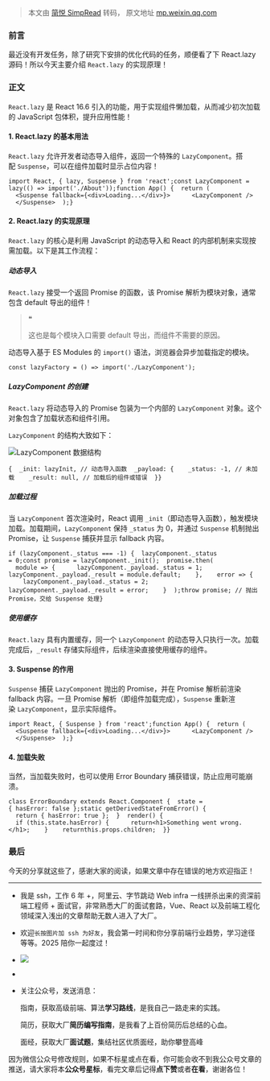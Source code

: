 > 本文由 [简悦 SimpRead](http://ksria.com/simpread/) 转码， 原文地址 [mp.weixin.qq.com](https://mp.weixin.qq.com/s/-cRIx-T8yNWm5Ahh6qeZbw)

### 前言

最近没有开发任务，除了研究下安排的优化代码的任务，顺便看了下 React.lazy 源码！所以今天主要介绍 `React.lazy` 的实现原理！

### 正文

`React.lazy` 是 React 16.6 引入的功能，用于实现组件懒加载，从而减少初次加载的 JavaScript 包体积，提升应用性能！

#### 1. React.lazy 的基本用法

`React.lazy` 允许开发者动态导入组件，返回一个特殊的 `LazyComponent`。搭配 `Suspense`，可以在组件加载时显示占位内容！

```
import React, { lazy, Suspense } from 'react';const LazyComponent = lazy(() => import('./About'));function App() {  return (    <Suspense fallback={<div>Loading...</div>}>      <LazyComponent />    </Suspense>  );}
```

#### 2. React.lazy 的实现原理

`React.lazy` 的核心是利用 JavaScript 的动态导入和 React 的内部机制来实现按需加载。以下是其工作流程：

##### **动态导入**

`React.lazy` 接受一个返回 Promise 的函数，该 Promise 解析为模块对象，通常包含 default 导出的组件！

> ❝
> 
> 这也是每个模块入口需要 default 导出，而组件不需要的原因。

动态导入基于 ES Modules 的 `import()` 语法，浏览器会异步加载指定的模块。

```
const lazyFactory = () => import('./LazyComponent');
```

##### **LazyComponent 的创建**

`React.lazy` 将动态导入的 Promise 包装为一个内部的 `LazyComponent` 对象。这个对象包含了加载状态和组件引用。

`LazyComponent` 的结构大致如下：

![](https://mmbiz.qpic.cn/sz_mmbiz_png/CtsaVVKdWEpRr8IvibUQMiaZpUzib604tiacHr4efHzKW9jqECxL1UlX4fD84W081dU6UqrZPyzTlicOtCHlMRIM2ww/640?wx_fmt=png&from=appmsg)LazyComponent 数据结构

```
{  _init: lazyInit, // 动态导入函数  _payload: {    _status: -1, // 未加载    _result: null, // 加载后的组件或错误  }}
```

##### **加载过程**

当 `LazyComponent` 首次渲染时，React 调用 `_init`（即动态导入函数），触发模块加载。加载期间，`LazyComponent` 保持 `_status` 为 0，并通过 `Suspense` 机制抛出 Promise，让 `Suspense` 捕获并显示 fallback 内容。

```
if (lazyComponent._status === -1) {  lazyComponent._status = 0;const promise = lazyComponent._init();  promise.then(    module => {      lazyComponent._payload._status = 1;      lazyComponent._payload._result = module.default;    },    error => {      lazyComponent._payload._status = 2;      lazyComponent._payload._result = error;    }  );throw promise; // 抛出 Promise，交给 Suspense 处理}
```

##### **使用缓存**

`React.lazy` 具有内置缓存，同一个 `LazyComponent` 的动态导入只执行一次。加载完成后，`_result` 存储实际组件，后续渲染直接使用缓存的组件。

#### 3. Suspense 的作用

`Suspense` 捕获 `LazyComponent` 抛出的 Promise，并在 Promise 解析前渲染 fallback 内容。一旦 Promise 解析（即组件加载完成），`Suspense` 重新渲染 `LazyComponent`，显示实际组件。

```
import React, { Suspense } from 'react';function App() {  return (    <Suspense fallback={<div>Loading...</div>}>      <LazyComponent />    </Suspense>  );}
```

#### 4. 加载失败

当然，当加载失败时，也可以使用 Error Boundary 捕获错误，防止应用可能崩溃。

```
class ErrorBoundary extends React.Component {  state = { hasError: false };static getDerivedStateFromError() {    return { hasError: true };  }  render() {    if (this.state.hasError) {      return<h1>Something went wrong.</h1>;    }    returnthis.props.children;  }}
```

### 最后

今天的分享就这些了，感谢大家的阅读，如果文章中存在错误的地方欢迎指正！

* * *

*   我是 ssh，工作 6 年 +，阿里云、字节跳动 Web infra 一线拼杀出来的资深前端工程师 + 面试官，非常熟悉大厂的面试套路，Vue、React 以及前端工程化领域深入浅出的文章帮助无数人进入了大厂。
    
*   欢迎`长按图片加 ssh 为好友`，我会第一时间和你分享前端行业趋势，学习途径等等。2025 陪你一起度过！
    

*   ![](https://mmbiz.qpic.cn/mmbiz_png/iagNW4Zy9CyYB7lXXMibCMPY61fjkytpQrer2wkVcwzAZicenwnLibkfPZfxuWmn0bNTbicadZFXzcOvOFom7h9zeJQ/640?wx_fmt=png&wxfrom=5&wx_lazy=1&wx_co=1)
    
*     
    
*   关注公众号，发送消息：
    
    指南，获取高级前端、算法**学习路线**，是我自己一路走来的实践。
    
    简历，获取大厂**简历编写指南**，是我看了上百份简历后总结的心血。
    
    面经，获取大厂**面试题**，集结社区优质面经，助你攀登高峰
    

因为微信公众号修改规则，如果不标星或点在看，你可能会收不到我公众号文章的推送，请大家将本**公众号星标**，看完文章后记得**点下赞**或者**在看**，谢谢各位！